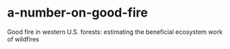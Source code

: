# a-number-on-good-fire
Good fire in western U.S. forests: estimating the beneficial ecosystem work of wildfires
